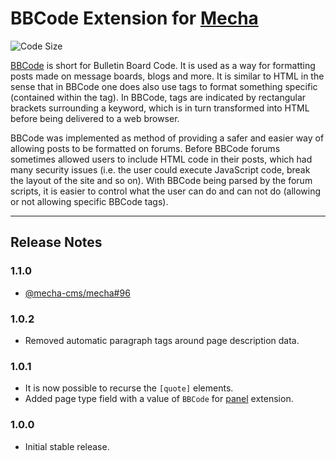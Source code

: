 BBCode Extension for [Mecha](https://github.com/mecha-cms/mecha)
================================================================

![Code Size](https://img.shields.io/github/languages/code-size/mecha-cms/x.b-b-code?color=%23444&style=for-the-badge)

[BBCode](https://www.bbcode.org) is short for Bulletin Board Code. It is used as a way for formatting posts made on message boards, blogs and more. It is similar to HTML in the sense that in BBCode one does also use tags to format something specific (contained within the tag). In BBCode, tags are indicated by rectangular brackets surrounding a keyword, which is in turn transformed into HTML before being delivered to a web browser.

BBCode was implemented as method of providing a safer and easier way of allowing posts to be formatted on forums. Before BBCode forums sometimes allowed users to include HTML code in their posts, which had many security issues (i.e. the user could execute JavaScript code, break the layout of the site and so on). With BBCode being parsed by the forum scripts, it is easier to control what the user can do and can not do (allowing or not allowing specific BBCode tags).

---

Release Notes
-------------

### 1.1.0

 - [@mecha-cms/mecha#96](https://github.com/mecha-cms/mecha/issues/96)

### 1.0.2

 - Removed automatic paragraph tags around page description data.

### 1.0.1

 - It is now possible to recurse the `[quote]` elements.
 - Added page type field with a value of `BBCode` for [panel](https://github.com/mecha-cms/x.panel) extension.

### 1.0.0

 - Initial stable release.
